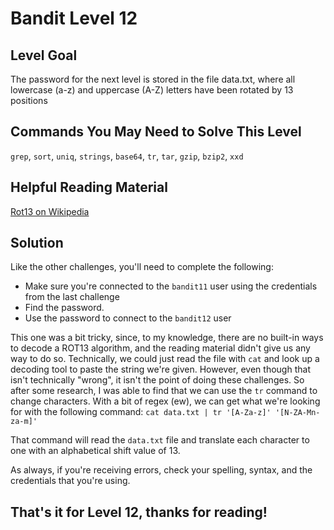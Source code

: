 # Bandit Level 12

## Level Goal

The password for the next level is stored in the file data.txt,
where all lowercase (a-z) and uppercase (A-Z) letters have been
rotated by 13 positions

## Commands You May Need to Solve This Level

`grep`, `sort`, `uniq`, `strings`, `base64`, `tr`, `tar`, `gzip`, `bzip2`, `xxd`

## Helpful Reading Material

[Rot13 on Wikipedia](https://en.wikipedia.org/wiki/Rot13)

## Solution

Like the other challenges, you'll need to complete the following:

- Make sure you're connected to the `bandit11` user using the credentials from the last challenge
- Find the password.
- Use the password to connect to the `bandit12` user

This one was a bit tricky, since, to my knowledge, there are no built-in ways to decode a ROT13 algorithm,
and the reading material didn't give us any way to do so. Technically, we could just read the file with `cat`
and look up a decoding tool to paste the string we're given. However, even though that isn't technically "wrong",
it isn't the point of doing these challenges. So after some research, I was able to find that we can use the `tr`
command to change characters. With a bit of regex (ew), we can get what we're looking for with the following command:
`cat data.txt | tr '[A-Za-z]' '[N-ZA-Mn-za-m]'`

That command will read the `data.txt` file and translate each character to one with an alphabetical shift value of 13.

As always, if you're receiving errors, check your spelling, syntax, and the credentials that you're using.

## That's it for Level 12, thanks for reading!
